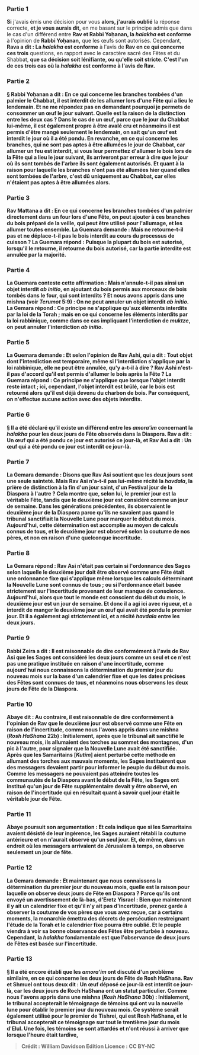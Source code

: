 
### Partie 1
<b>Si</b> j'avais émis une décision pour vous <b>alors, j'aurais oublié</b> la réponse correcte, <b>et je vous aurais dit,</b> en me basant sur le principe admis que dans le cas d'un différend entre <b>Rav et Rabbi Yoḥanan, la <i>halakha</i> est conforme</b> à l'opinion de <b>Rabbi Yoḥanan,</b> que les œufs sont autorisés. Cependant, <b>Rava a dit : La <i>halakha</i> est conforme</b> à l'avis de <b>Rav en ce qui concerne ces trois</b> questions, en rapport avec le caractère sacré des Fêtes et du Shabbat, <b>que sa décision soit <b>lénifiante, ou qu'elle soit</b> <b>stricte.</b> C'est l'un de ces trois cas où la <i>halakha</i> est conforme à l'avis de Rav.

### Partie 2
§ <b>Rabbi Yoḥanan a dit :</b> En ce qui concerne les <b>branches tombées d'un palmier le Chabbat, il est interdit de les allumer lors d'une Fête</b> qui a lieu le lendemain. <b>Et ne me répondez pas</b> en demandant pourquoi je permets de consommer <b>un œuf</b> le jour suivant. <b>Quelle est la raison</b> de la distinction entre les deux cas ? Dans le cas de <b>un œuf, parce que le</b> <b>jour du Chabbat <b>lui-même, il est également propre à être avalé</b> cru <b>et</b> néanmoins <b>il est permis</b> d'être mangé <b>seulement le lendemain, on sait</b> qu'un œuf <b>est interdit le jour</b> où il a été pondu. En revanche, en ce qui concerne les <b>branches, qui ne sont pas aptes</b> à être allumées <b>le</b> <b>jour</b> de Chabbat, car allumer un feu est interdit, <b>si vous leur permettez</b> d'allumer le bois lors de la Fête qui a lieu le <b>jour suivant, ils</b> arriveront par erreur <b>à dire</b> que <b>le <b>jour</b> où <b>ils</b> sont tombés de l'arbre <b>ils sont également autorisés. Et</b> quant à la raison pour laquelle les branches n'ont pas été allumées <b>hier</b> quand elles sont tombées de l'arbre, <b>c'est dû</b> uniquement <b>au Chabbat, car elles n'étaient pas aptes à être allumées</b> alors.

### Partie 3
<b>Rav Mattana a dit :</b> En ce qui concerne les <b>branches tombées d'un palmier</b> directement <b>dans un four lors d'une Fête, on</b> peut <b>ajouter à</b> ces branches du <b>bois préparé</b> de la veille, qui peut être utilisé pour l'allumage, <b>et les allumer</b> toutes ensemble. La Guemara demande : <b>Mais ne retourne-t-il pas</b> et ne déplace-t-il pas <b>le bois interdit</b> au cours du processus de cuisson ? La Guemara répond : <b>Puisque la plupart</b> du bois <b>est autorisé, lorsqu'il le retourne</b>, il retourne du bois autorisé</b>, car la partie interdite est annulée par la majorité.

### Partie 4
La Guemara conteste cette affirmation : <b>Mais n'annule-t-il pas</b> ainsi <b>un objet interdit</b> <b><i>ab initio</i>,</b> en ajoutant du bois permis aux morceaux de bois tombés dans le four, qui sont interdits ? <b>Et nous avons appris</b> dans une mishna (voir <i>Terumot</i> 5:9) : <b>On ne peut annuler un objet interdit</b> <b><i>ab initio</i>.</b> La Gemara répond : <b>Ce</b> principe <b>ne s'applique qu'aux</b> éléments interdits <b>par la loi de la Torah ; mais en ce qui concerne</b> les éléments interdits <b>par la loi rabbinique,</b> comme dans ce cas impliquant l'interdiction de <i>muktze</i>, <b>on</b> peut <b>annuler</b> l'interdiction <i>ab initio</i>.

### Partie 5
La Guemara demande : <b>Et selon</b> l'opinion de <b>Rav Ashi, qui a dit : Tout objet dont l'interdiction est temporaire, même</b> si l'interdiction s'applique <b>par la loi rabbinique,</b> elle <b>ne peut être annulée, qu'y a-t-il à dire ? </b> Rav Ashi n'est-il pas d'accord qu'il est permis d'allumer le bois après la Fête ? La Guemara répond : <b>Ce</b> principe <b>ne s'applique que lorsque l'objet interdit</b> <b>reste intact ; ici,</b> cependant, <b>l'objet interdit</b> <b>est brûlé,</b> car le bois est retourné alors qu'il est déjà devenu du charbon de bois. Par conséquent, on n'effectue aucune action avec des objets interdits.

### Partie 6
§ <b>Il a été déclaré</b> qu'il existe un différend entre les <i>amora'im</i> concernant la <i>halakha</i> pour les <b>deux jours de Fête</b> observés <b>dans</b> la <b>Diaspora. Rav a dit :</b> Un œuf qui <b>a été pondu ce</b> jour <b>est autorisé ce</b> jour-là, <b>et Rav Asi a dit :</b> Un œuf qui <b>a été pondu ce</b> jour <b>est interdit ce</b> jour-là.

### Partie 7
La Gemara demande : <b>Disons que Rav Asi soutient</b> que les deux jours <b>sont une seule sainteté. Mais Rav Asi</b> n'a-t-il pas lui-même <b>récité la <i>havdala</i>,</b> la prière de distinction à la fin d'un jour saint, <b>d'un <b>Festival</b> jour de la Diaspora <b>à l'autre ?</b> Cela montre que, selon lui, le premier jour est la véritable Fête, tandis que le deuxième jour est considéré comme un jour de semaine. Dans les générations précédentes, ils observaient le deuxième jour de la Diaspora parce qu'ils ne savaient pas quand le tribunal sanctifiait la Nouvelle Lune pour marquer le début du mois. Aujourd'hui, cette détermination est accomplie au moyen de calculs connus de tous, et le deuxième jour est observé selon la coutume de nos pères, et non en raison d'une quelconque incertitude.

### Partie 8
La Gemara répond : <b>Rav Asi n'était pas certain</b> si l'ordonnance des Sages selon laquelle le deuxième jour doit être observé comme une Fête était une ordonnance fixe qui s'applique même lorsque les calculs déterminant la Nouvelle Lune sont connus de tous ; ou si l'ordonnance était basée strictement sur l'incertitude provenant de leur manque de conscience. Aujourd'hui, alors que tout le monde est conscient du début du mois, le deuxième jour est un jour de semaine. <b>Et</b> donc <b>il a agi ici avec rigueur,</b> et a interdit de manger le deuxième jour un œuf qui avait été pondu le premier jour. <b>Et</b> il a également agi <b>strictement ici,</b> et a récité <i>havdala</i> entre les deux jours.

### Partie 9
<b>Rabbi Zeira a dit : </b> Il est <b>raisonnable</b> de dire <b>conformément</b> à l'avis de <b>Rav Asi</b> que les Sages ont considéré les deux jours comme un seul et ce n'est pas une pratique instituée en raison d'une incertitude, <b>comme aujourd'hui nous connaissons la détermination du</b> premier jour du nouveau <b>mois</b> sur la base d'un calendrier fixe et que les dates précises des Fêtes sont connues de tous, <b>et</b> néanmoins <b>nous observons</b> les <b>deux</b> jours de Fête</b> de la Diaspora.

### Partie 10
<b>Abaye dit :</b> Au contraire, il est <b>raisonnable</b> de dire <b>conformément</b> à l'opinion de <b>Rav</b> que le deuxième jour est observé comme une Fête en raison de l'incertitude, <b>comme nous l'avons appris</b> dans une mishna (<i>Rosh HaShana</i> 22b) : <b>Initialement,</b> après que le tribunal ait sanctifié le nouveau mois, <b>ils allumaient des torches</b> au sommet des montagnes, d'un pic à l'autre, pour signaler que la Nouvelle Lune avait été sanctifiée. <b>Après que les Samaritains</b> [<b><i>Kutim</i></b>] aient <b>perturbé</b> cette méthode en allumant des torches aux mauvais moments, les Sages <b>instituèrent que des messagers devaient partir</b> pour informer le peuple du début du mois. Comme les messagers ne pouvaient pas atteindre toutes les communautés de la Diaspora avant le début de la Fête, les Sages ont institué qu'un jour de Fête supplémentaire devait y être observé, en raison de l'incertitude qui en résultait quant à savoir quel jour était le véritable jour de Fête.

### Partie 11
Abaye poursuit son argumentation : <b>Et</b> cela indique que <b>si</b> les <b>Samaritains avaient désisté</b> de leur ingérence, les Sages auraient rétabli la coutume antérieure et <b>on n'aurait observé</b> qu'un <b>seul jour. Et,</b> de même, dans un endroit <b>où</b> les <b>messagers arrivaient</b> de Jérusalem à temps, <b>on observe</b> seulement <b>un</b> <b>jour de fête.</b>

### Partie 12
La Gemara demande : <b>Et maintenant que nous connaissons la détermination du</b> premier jour du nouveau <b>mois, quelle est la raison</b> pour laquelle <b>on observe deux</b> <b>jours de Fête</b> en Diaspora ? <b>Parce qu'ils ont envoyé</b> un avertissement <b>de là-bas,</b> d'Eretz Yisrael : Bien que maintenant il y ait un calendrier fixe et qu'il n'y ait pas d'incertitude, <b>prenez garde</b> à observer <b>la coutume de vos pères</b> que <b>vous avez reçue,</b> car <b>à certains moments, la monarchie</b> émettra des décrets</b> de persécution restreignant l'étude de la Torah et le calendrier fixe pourra être oublié. <b>Et</b> le peuple <b>viendra à</b> voir sa bonne observance des Fêtes <b>être perturbée</b> à nouveau. Cependant, la <i>halakha</i> fondamentale est que l'observance de deux jours de Fêtes est basée sur l'incertitude.

### Partie 13
§ <b>Il a été</b> encore <b>établi</b> que les <i>amora'im</i> ont discuté d'un problème similaire, en ce qui concerne les <b>deux jours de Fête de Rosh HaShana. Rav et Shmuel ont tous deux dit :</b> Un œuf <b>déposé ce</b> jour-là <b>est interdit ce jour-là,</b> car les deux jours de Roch HaShana ont un statut particulier. <b>Comme nous l'avons appris</b> dans une mishna (<i>Rosh HaShana</i> 30b) : <b>Initialement,</b> le tribunal <b>accepterait le témoignage de</b> témoins qui ont vu la nouvelle lune pour établir le premier jour du <b>nouveau <b>mois.</b> Ce système serait également utilisé pour le premier de Tishrei, qui est Rosh HaShana, et le tribunal accepterait ce témoignage sur <b>tout</b> le trentième <b>jour</b> du mois d'Elul. <b>Une fois, les témoins se sont attardés</b> et n'ont réussi <b>à arriver</b> que lorsque l'heure était tardive,

>Crédit : William Davidson Edition
>Licence : CC BY-NC